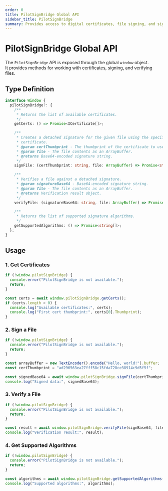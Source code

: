 ```yaml
---
order: 0
title: PilotSignBridge Global API
sidebar_title: PilotSignBridge
summary: Provides access to digital certificates, file signing, and signature verification through the browser’s window object.
---
```


# PilotSignBridge Global API

The `PilotSignBridge` API is exposed through the global `window` object.  
It provides methods for working with certificates, signing, and verifying files.  

## Type Definition

```ts
interface Window {
  pilotSignBridge?: {
    /** 
     * Returns the list of available certificates. 
     */
    getCerts: () => Promise<ICertificate[]>;

    /** 
     * Creates a detached signature for the given file using the specified
     * certificate. 
     * @param certThumbprint - The thumbprint of the certificate to use. 
     * @param file - The file contents as an ArrayBuffer. 
     * @returns Base64-encoded signature string. 
     */
    signFile: (certThumbprint: string, file: ArrayBuffer) => Promise<string>;

    /** 
     * Verifies a file against a detached signature. 
     * @param signatureBase64 - Base64-encoded signature string. 
     * @param file - The file contents as an ArrayBuffer. 
     * @returns Verification result object. 
     */
    verifyFile: (signatureBase64: string, file: ArrayBuffer) => Promise<any>;

    /** 
     * Returns the list of supported signature algorithms. 
     */
    getSupportedAlgorithms: () => Promise<string[]>;
  };
}
```

## Usage

### 1. Get Certificates

```ts
if (!window.pilotSignBridge) {
  console.error("PilotSignBridge is not available.");
  return;
}

const certs = await window.pilotSignBridge.getCerts();
if (certs.length > 0) {
  console.log("Available certificates:", certs);
  console.log("First cert thumbprint:", certs[0].Thumbprint);
}
```


### 2. Sign a File

```ts
if (!window.pilotSignBridge) {
  console.error("PilotSignBridge is not available.");
  return;
}

const arrayBuffer = new TextEncoder().encode("Hello, world!").buffer;
const certThumbprint = "ad296563ea27fff58c15fda728ce38914c9d5f5f";

const signedBase64 = await window.pilotSignBridge.signFile(certThumbprint, arrayBuffer);
console.log("Signed data:", signedBase64);
```


### 3. Verify a File

```ts
if (!window.pilotSignBridge) {
  console.error("PilotSignBridge is not available.");
  return;
}

const result = await window.pilotSignBridge.verifyFile(signBase64, file);
console.log("Verification result:", result);
```


### 4. Get Supported Algorithms

```ts
if (!window.pilotSignBridge) {
  console.error("PilotSignBridge is not available.");
  return;
}

const algorithms = await window.pilotSignBridge.getSupportedAlgorithms();
console.log("Supported algorithms:", algorithms);
```
